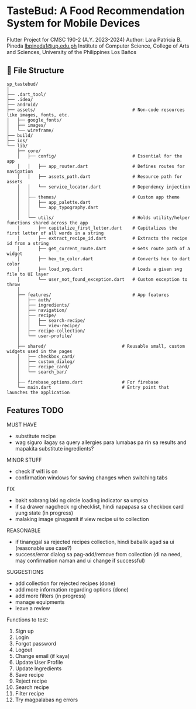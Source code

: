 # TasteBud: A Food Recommendation System for Mobile Devices

Flutter Project for CMSC 190-2 (A.Y. 2023-2024)
Author: Lara Patricia B. Pineda
lbpineda1@up.edu.ph
Institute of Computer Science,
College of Arts and Sciences,
University of the Philippines Los Baños

## 📌 File Structure
```
sp_tastebud/
│
├── .dart_tool/
├── .idea/
├── android/
├── assets/                                     # Non-code resources like images, fonts, etc.
│   ├── google_fonts/
│   ├── images/
│   └── wireframe/
├── build/
├── ios/
└── lib/
    ├── core/
    │   ├── config/                             # Essential for the app
    │   │   ├── app_router.dart                 # Defines routes for navigation
    │   │   ├── assets_path.dart                # Resource path for assets
    │   │   └── service_locator.dart            # Dependency injection
    │   │
    │   ├── themes/                             # Custom app theme
    │   │   ├── app_palette.dart
    │   │   └── app_typography.dart
    │   │
    │   └── utils/                              # Holds utility/helper functions shared across the app
    │       ├── capitalize_first_letter.dart    # Capitalizes the first letter of all words in a string
    │       ├── extract_recipe_id.dart          # Extracts the recipe id from a string
    │       ├── get_current_route.dart          # Gets route path of a widget
    │       ├── hex_to_color.dart               # Converts hex to dart color
    │       ├── load_svg.dart                   # Loads a given svg file to UI layer
    │       └── user_not_found_exception.dart   # Custom exception to throw
    │
    ├── features/                               # App features
    │   ├── auth/
    │   ├── ingredients/
    │   ├── navigation/
    │   ├── recipe/
    │   │   ├── search-recipe/
    │   │   └── view-recipe/
    │   ├── recipe-collection/
    │   └── user-profile/
    │
    ├── shared/                             # Reusable small, custom widgets used in the pages
    │   ├── checkbox_card/
    │   ├── custom_dialog/
    │   ├── recipe_card/
    │   └── search_bar/
    │
    ├── firebase_options.dart               # For firebase
    └── main.dart                           # Entry point that launches the application
```

## Features TODO

MUST HAVE
-   substitute recipe
-   wag siguro ilagay sa query allergies para lumabas pa rin sa results and mapakita substitute ingredients?

MINOR STUFF
-   check if wifi is on
-   confirmation windows for saving changes when switching tabs

FIX
-   bakit sobrang laki ng circle loading indicator sa umpisa
-   if sa drawer nagcheck ng checklist, hindi napapasa sa checkbox card yung state (in progress)
-   malaking image ginagamit if view recipe ui to collection

REASONABLE
-   if tinanggal sa rejected recipes collection, hindi babalik agad sa ui (reasonable use case?)
-   success/error dialog sa pag-add/remove from collection (di na need, may confirmation naman and ui change if successful)

SUGGESTIONS
-   add collection for rejected recipes (done)
-   add more information regarding options (done)
-   add more filters (in progress)
-   manage equipments
-   leave a review


Functions to test:
1. Sign up
2. Login
3. Forgot password
4. Logout
5. Change email (if kaya)
6. Update User Profile
7. Update Ingredients
8. Save recipe
9. Reject recipe
10. Search recipe
11. Filter recipe
12. Try magpalabas ng errors